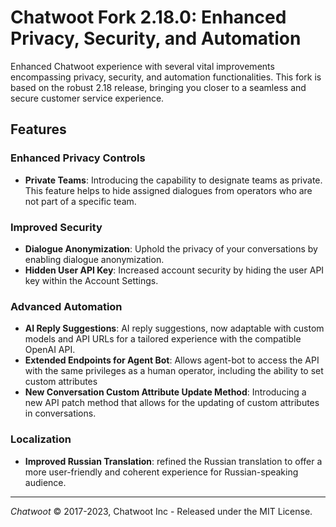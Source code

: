 # Chatwoot Fork 2.18.0: Enhanced Privacy, Security, and Automation 

Enhanced Chatwoot experience with several vital improvements encompassing privacy, security, and automation functionalities. This fork is based on the robust 2.18 release, bringing you closer to a seamless and secure customer service experience.

## Features

### Enhanced Privacy Controls
- **Private Teams**: Introducing the capability to designate teams as private. This feature helps to hide assigned dialogues from operators who are not part of a specific team.

### Improved Security
- **Dialogue Anonymization**: Uphold the privacy of your conversations by enabling dialogue anonymization.
- **Hidden User API Key**: Increased account security by hiding the user API key within the Account Settings.

### Advanced Automation
- **AI Reply Suggestions**: AI reply suggestions, now adaptable with custom models and API URLs for a tailored experience with the compatible OpenAI API.
- **Extended Endpoints for Agent Bot**: Allows agent-bot to access the API with the same privileges as a human operator, including the ability to set custom attributes
- **New Conversation Custom Attribute Update Method**: Introducing a new API patch method that allows for the updating of custom attributes in conversations. 

### Localization
- **Improved Russian Translation**: refined the Russian translation to offer a more user-friendly and coherent experience for Russian-speaking audience.

---

*Chatwoot* © 2017-2023, Chatwoot Inc - Released under the MIT License.
